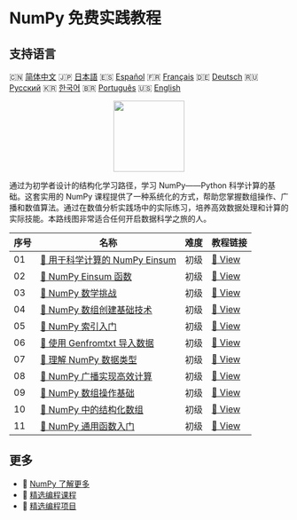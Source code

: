 # NumPy 免费实践教程

## 支持语言

🇨🇳 [简体中文](README_zh.md) 🇯🇵 [日本語](README_ja.md) 🇪🇸 [Español](README_es.md) 🇫🇷 [Français](README_fr.md) 🇩🇪 [Deutsch](README_de.md) 🇷🇺 [Русский](README_ru.md) 🇰🇷 [한국어](README_ko.md) 🇧🇷 [Português](README_pt.md) 🇺🇸 [English](README.md) 

<div align="center">
<img width="128px" src="https://file.labex.io/path/gdqX0QgXsYjL.png">
</div>

通过为初学者设计的结构化学习路径，学习 NumPy——Python 科学计算的基础。这套实用的 NumPy 课程提供了一种系统化的方式，帮助您掌握数组操作、广播和数值算法。通过在数值分析实践场中的实际练习，培养高效数据处理和计算的实际技能。本路线图非常适合任何开启数据科学之旅的人。

|   序号 | 名称                                                                                                             | 难度   | 教程链接                                                                                  |
|--------|------------------------------------------------------------------------------------------------------------------|--------|-------------------------------------------------------------------------------------------|
|     01 | [📖 用于科学计算的 NumPy Einsum](https://labex.io/zh/tutorials/numpy-numpy-einsum-for-scientific-computing-4991) | 初级   | [🔗 View](https://labex.io/zh/tutorials/numpy-numpy-einsum-for-scientific-computing-4991) |
|     02 | [📖 NumPy Einsum 函数](https://labex.io/zh/tutorials/numpy-numpy-einsum-function-8001)                           | 初级   | [🔗 View](https://labex.io/zh/tutorials/numpy-numpy-einsum-function-8001)                 |
|     03 | [📖 NumPy 数学挑战](https://labex.io/zh/tutorials/python-numpy-math-games-10)                                    | 初级   | [🔗 View](https://labex.io/zh/tutorials/python-numpy-math-games-10)                       |
|     04 | [📖 NumPy 数组创建基础技术](https://labex.io/zh/tutorials/numpy-numpy-array-creation-596338)                     | 初级   | [🔗 View](https://labex.io/zh/tutorials/numpy-numpy-array-creation-596338)                |
|     05 | [📖 NumPy 索引入门](https://labex.io/zh/tutorials/numpy-numpy-indexing-on-ndarrays-596339)                       | 初级   | [🔗 View](https://labex.io/zh/tutorials/numpy-numpy-indexing-on-ndarrays-596339)          |
|     06 | [📖 使用 Genfromtxt 导入数据](https://labex.io/zh/tutorials/numpy-numpy-io-genfromtxt-596340)                    | 初级   | [🔗 View](https://labex.io/zh/tutorials/numpy-numpy-io-genfromtxt-596340)                 |
|     07 | [📖 理解 NumPy 数据类型](https://labex.io/zh/tutorials/numpy-numpy-data-types-596341)                            | 初级   | [🔗 View](https://labex.io/zh/tutorials/numpy-numpy-data-types-596341)                    |
|     08 | [📖 NumPy 广播实现高效计算](https://labex.io/zh/tutorials/numpy-numpy-broadcasting-596342)                       | 初级   | [🔗 View](https://labex.io/zh/tutorials/numpy-numpy-broadcasting-596342)                  |
|     09 | [📖 NumPy 数组操作基础](https://labex.io/zh/tutorials/numpy-numpy-copies-and-views-596343)                       | 初级   | [🔗 View](https://labex.io/zh/tutorials/numpy-numpy-copies-and-views-596343)              |
|     10 | [📖 NumPy 中的结构化数组](https://labex.io/zh/tutorials/numpy-numpy-structured-arrays-596344)                    | 初级   | [🔗 View](https://labex.io/zh/tutorials/numpy-numpy-structured-arrays-596344)             |
|     11 | [📖 NumPy 通用函数入门](https://labex.io/zh/tutorials/numpy-numpy-universal-functions-596345)                    | 初级   | [🔗 View](https://labex.io/zh/tutorials/numpy-numpy-universal-functions-596345)           |

## 更多

- 🔗 [NumPy 了解更多](https://labex.io/zh/skilltrees/numpy)
- 🔗 [精选编程课程](https://github.com/labex-labs/awesome-programming-courses)
- 🔗 [精选编程项目](https://github.com/labex-labs/awesome-programming-projects)

